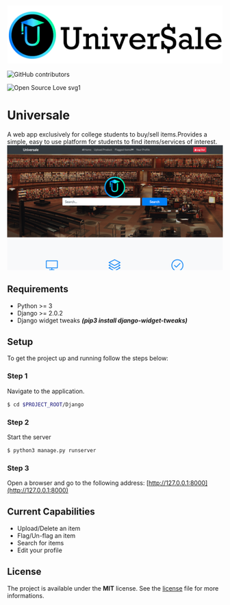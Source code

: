 ![Header](resources/hero.png)

![GitHub contributors](https://img.shields.io/github/contributors/vedantpuri/universale.svg?style=for-the-badge)  

![Open Source Love svg1](https://badges.frapsoft.com/os/v1/open-source.svg?v=103)

# Universale
A web app exclusively for college students to buy/sell items.Provides a simple, easy to use platform for students to find items/services of interest.
![Landing](resources/landing.png)
## Requirements
- Python >= 3
- Django >= 2.0.2
- Django widget tweaks ***(pip3 install django-widget-tweaks)***

## Setup
To get the project up and running follow the steps below:

### Step 1
Navigate to the application.
```bash
$ cd $PROJECT_ROOT/Django
```
### Step 2
Start the server
```bash
$ python3 manage.py runserver
```
### Step 3
Open a browser and go to the following address:
[http://127.0.0.1:8000](http://127.0.0.1:8000)


## Current Capabilities
- Upload/Delete an item
- Flag/Un-flag an item
- Search for items
- Edit your profile

## License
The project is available under the **MIT** license. See the [license](https://github.com/vedantpuri/universale/blob/master/LICENSE) file for more informations.

